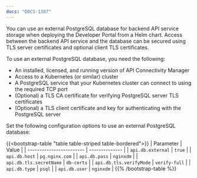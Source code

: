 ```yaml
---
docs: "DOCS-1307"
---
```


You can use an external PostgreSQL database for backend API service storage when deploying the Developer Portal from a Helm chart. Access between the backend API service and the database can be secured using TLS server certificates and optional client TLS certificates. 

To use an external PostgreSQL database, you need the following:

- An installed, licensed, and running version of API Connectivity Manager
- Access to a Kubernetes (or similar) cluster
- A PostgreSQL service that your Kubernetes cluster can connect to using the required TCP port
- (Optional) a TLS CA certificate for verifying PostgreSQL server TLS certificates
- (Optional) a TLS client certificate and key for authenticating with the PostgreSQL server

Set the following configuration options to use an external PostgreSQL database:

{{<bootstrap-table "table table-striped table-bordered">}}
| Parameter                | Value          |
| ------------------------ | -------------- |
| `api.db.external`        | `true`         |
| `api.db.host`            | `pg.nginx.com` |
| `api.db.pass`            | `nginxdm`      |
| `api.db.tls.secretName`  | `db-certs`     |
| `api.db.tls.verifyMode`  | `verify-full`  |
| `api.db.type`            | `psql`         |
| `api.db.user`            | `nginxdm`      |
{{% /bootstrap-table %}}
